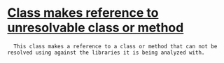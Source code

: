# [Class makes reference to unresolvable class or method](https://spotbugs.readthedocs.io/en/latest/bugDescriptions.html#VR_UNRESOLVABLE_REFERENCE)

      This class makes a reference to a class or method that can not be
    resolved using against the libraries it is being analyzed with.
